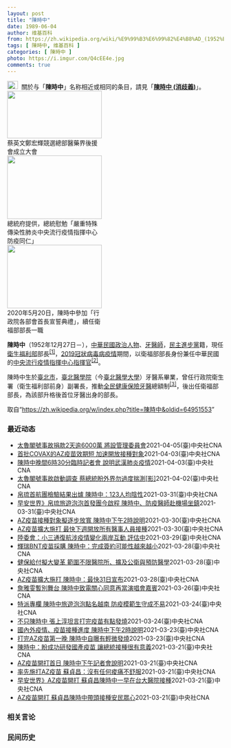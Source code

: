 ```yaml
---
layout: post
title: "陳時中"
date: 1989-06-04
author: 维基百科
from: https://zh.wikipedia.org/wiki/%E9%99%B3%E6%99%82%E4%B8%AD_(1952%E5%B9%B4)
tags: [ 陳時中, 维基百科 ]
categories: [ 陳時中 ]
photo: https://i.imgur.com/Q4cEE4e.jpg
comments: true
---
```

<div class="mw-parser-output"><div id="noteTA-54dafe5e" class="noteTA"><div class="noteTA-group"><div data-noteta-group-source="module" data-noteta-group="Medicine"></div></div></div>
<div role="note" class="hatnote navigation-not-searchable"><a href="/wiki/Wikipedia:%E6%B6%88%E6%AD%A7%E4%B9%89" title="Wikipedia:消歧义"><img alt="Disambig gray.svg" src="//upload.wikimedia.org/wikipedia/commons/thumb/5/5f/Disambig_gray.svg/25px-Disambig_gray.svg.png" decoding="async" width="25" height="19" srcset="//upload.wikimedia.org/wikipedia/commons/thumb/5/5f/Disambig_gray.svg/38px-Disambig_gray.svg.png 1.5x, //upload.wikimedia.org/wikipedia/commons/thumb/5/5f/Disambig_gray.svg/50px-Disambig_gray.svg.png 2x" data-file-width="220" data-file-height="168"></a>&nbsp;&nbsp;關於与「<b>陳時中</b>」名称相近或相同的条目，請見「<b><a href="/wiki/%E9%99%B3%E6%99%82%E4%B8%AD_(%E6%B6%88%E6%AD%A7%E7%BE%A9)" class="mw-disambig" title="陳時中 (消歧義)">陳時中 (消歧義)</a></b>」。</div>

<div class="thumb tright"><div class="thumbinner" style="width:222px;"><a href="/wiki/File:%E9%84%AD%E5%AE%8F%E8%BC%9D%E8%88%87%E9%86%AB%E6%94%BF%E4%BA%BA%E5%A3%AB%E5%90%88%E7%85%A7.jpg" class="image"><img alt="" src="//upload.wikimedia.org/wikipedia/commons/thumb/e/e0/%E9%84%AD%E5%AE%8F%E8%BC%9D%E8%88%87%E9%86%AB%E6%94%BF%E4%BA%BA%E5%A3%AB%E5%90%88%E7%85%A7.jpg/220px-%E9%84%AD%E5%AE%8F%E8%BC%9D%E8%88%87%E9%86%AB%E6%94%BF%E4%BA%BA%E5%A3%AB%E5%90%88%E7%85%A7.jpg" decoding="async" width="220" height="110" class="thumbimage" srcset="//upload.wikimedia.org/wikipedia/commons/thumb/e/e0/%E9%84%AD%E5%AE%8F%E8%BC%9D%E8%88%87%E9%86%AB%E6%94%BF%E4%BA%BA%E5%A3%AB%E5%90%88%E7%85%A7.jpg/330px-%E9%84%AD%E5%AE%8F%E8%BC%9D%E8%88%87%E9%86%AB%E6%94%BF%E4%BA%BA%E5%A3%AB%E5%90%88%E7%85%A7.jpg 1.5x, //upload.wikimedia.org/wikipedia/commons/thumb/e/e0/%E9%84%AD%E5%AE%8F%E8%BC%9D%E8%88%87%E9%86%AB%E6%94%BF%E4%BA%BA%E5%A3%AB%E5%90%88%E7%85%A7.jpg/440px-%E9%84%AD%E5%AE%8F%E8%BC%9D%E8%88%87%E9%86%AB%E6%94%BF%E4%BA%BA%E5%A3%AB%E5%90%88%E7%85%A7.jpg 2x" data-file-width="4160" data-file-height="2080"></a>  <div class="thumbcaption"><div class="magnify"><a href="/wiki/File:%E9%84%AD%E5%AE%8F%E8%BC%9D%E8%88%87%E9%86%AB%E6%94%BF%E4%BA%BA%E5%A3%AB%E5%90%88%E7%85%A7.jpg" class="internal" title="放大"></a></div>蔡英文鄭宏輝競選總部醫藥界後援會成立大會</div></div></div>
<div class="thumb tright"><div class="thumbinner" style="width:222px;"><a href="/wiki/File:02.07_%E7%B8%BD%E7%B5%B1%E6%85%B0%E5%8B%89%E3%80%8C%E5%9A%B4%E9%87%8D%E7%89%B9%E6%AE%8A%E5%82%B3%E6%9F%93%E6%80%A7%E8%82%BA%E7%82%8E%E4%B8%AD%E5%A4%AE%E6%B5%81%E8%A1%8C%E7%96%AB%E6%83%85%E6%8C%87%E6%8F%AE%E4%B8%AD%E5%BF%83%E9%98%B2%E7%96%AB%E5%90%8C%E4%BB%81%E3%80%8D_(49500116692).jpg" class="image"><img alt="" src="//upload.wikimedia.org/wikipedia/commons/thumb/9/95/02.07_%E7%B8%BD%E7%B5%B1%E6%85%B0%E5%8B%89%E3%80%8C%E5%9A%B4%E9%87%8D%E7%89%B9%E6%AE%8A%E5%82%B3%E6%9F%93%E6%80%A7%E8%82%BA%E7%82%8E%E4%B8%AD%E5%A4%AE%E6%B5%81%E8%A1%8C%E7%96%AB%E6%83%85%E6%8C%87%E6%8F%AE%E4%B8%AD%E5%BF%83%E9%98%B2%E7%96%AB%E5%90%8C%E4%BB%81%E3%80%8D_%2849500116692%29.jpg/220px-02.07_%E7%B8%BD%E7%B5%B1%E6%85%B0%E5%8B%89%E3%80%8C%E5%9A%B4%E9%87%8D%E7%89%B9%E6%AE%8A%E5%82%B3%E6%9F%93%E6%80%A7%E8%82%BA%E7%82%8E%E4%B8%AD%E5%A4%AE%E6%B5%81%E8%A1%8C%E7%96%AB%E6%83%85%E6%8C%87%E6%8F%AE%E4%B8%AD%E5%BF%83%E9%98%B2%E7%96%AB%E5%90%8C%E4%BB%81%E3%80%8D_%2849500116692%29.jpg" decoding="async" width="220" height="147" class="thumbimage" srcset="//upload.wikimedia.org/wikipedia/commons/thumb/9/95/02.07_%E7%B8%BD%E7%B5%B1%E6%85%B0%E5%8B%89%E3%80%8C%E5%9A%B4%E9%87%8D%E7%89%B9%E6%AE%8A%E5%82%B3%E6%9F%93%E6%80%A7%E8%82%BA%E7%82%8E%E4%B8%AD%E5%A4%AE%E6%B5%81%E8%A1%8C%E7%96%AB%E6%83%85%E6%8C%87%E6%8F%AE%E4%B8%AD%E5%BF%83%E9%98%B2%E7%96%AB%E5%90%8C%E4%BB%81%E3%80%8D_%2849500116692%29.jpg/330px-02.07_%E7%B8%BD%E7%B5%B1%E6%85%B0%E5%8B%89%E3%80%8C%E5%9A%B4%E9%87%8D%E7%89%B9%E6%AE%8A%E5%82%B3%E6%9F%93%E6%80%A7%E8%82%BA%E7%82%8E%E4%B8%AD%E5%A4%AE%E6%B5%81%E8%A1%8C%E7%96%AB%E6%83%85%E6%8C%87%E6%8F%AE%E4%B8%AD%E5%BF%83%E9%98%B2%E7%96%AB%E5%90%8C%E4%BB%81%E3%80%8D_%2849500116692%29.jpg 1.5x, //upload.wikimedia.org/wikipedia/commons/thumb/9/95/02.07_%E7%B8%BD%E7%B5%B1%E6%85%B0%E5%8B%89%E3%80%8C%E5%9A%B4%E9%87%8D%E7%89%B9%E6%AE%8A%E5%82%B3%E6%9F%93%E6%80%A7%E8%82%BA%E7%82%8E%E4%B8%AD%E5%A4%AE%E6%B5%81%E8%A1%8C%E7%96%AB%E6%83%85%E6%8C%87%E6%8F%AE%E4%B8%AD%E5%BF%83%E9%98%B2%E7%96%AB%E5%90%8C%E4%BB%81%E3%80%8D_%2849500116692%29.jpg/440px-02.07_%E7%B8%BD%E7%B5%B1%E6%85%B0%E5%8B%89%E3%80%8C%E5%9A%B4%E9%87%8D%E7%89%B9%E6%AE%8A%E5%82%B3%E6%9F%93%E6%80%A7%E8%82%BA%E7%82%8E%E4%B8%AD%E5%A4%AE%E6%B5%81%E8%A1%8C%E7%96%AB%E6%83%85%E6%8C%87%E6%8F%AE%E4%B8%AD%E5%BF%83%E9%98%B2%E7%96%AB%E5%90%8C%E4%BB%81%E3%80%8D_%2849500116692%29.jpg 2x" data-file-width="2048" data-file-height="1365"></a>  <div class="thumbcaption"><div class="magnify"><a href="/wiki/File:02.07_%E7%B8%BD%E7%B5%B1%E6%85%B0%E5%8B%89%E3%80%8C%E5%9A%B4%E9%87%8D%E7%89%B9%E6%AE%8A%E5%82%B3%E6%9F%93%E6%80%A7%E8%82%BA%E7%82%8E%E4%B8%AD%E5%A4%AE%E6%B5%81%E8%A1%8C%E7%96%AB%E6%83%85%E6%8C%87%E6%8F%AE%E4%B8%AD%E5%BF%83%E9%98%B2%E7%96%AB%E5%90%8C%E4%BB%81%E3%80%8D_(49500116692).jpg" class="internal" title="放大"></a></div>總統府提供，總統慰勉「嚴重特殊傳染性肺炎中央流行疫情指揮中心防疫同仁」</div></div></div>
<div class="thumb tright"><div class="thumbinner" style="width:222px;"><a href="/wiki/File:05.20_%E7%B8%BD%E7%B5%B1%E4%B8%BB%E6%8C%81%E3%80%8C%E8%A1%8C%E6%94%BF%E9%99%A2%E5%89%AF%E9%99%A2%E9%95%B7%E6%9A%A8%E5%90%84%E9%83%A8%E6%9C%83%E9%A6%96%E9%95%B7%E5%AE%A3%E8%AA%93%E5%85%B8%E7%A6%AE%E3%80%8D-%E9%99%B3%E6%99%82%E4%B8%AD.jpg" class="image"><img alt="" src="//upload.wikimedia.org/wikipedia/commons/thumb/a/aa/05.20_%E7%B8%BD%E7%B5%B1%E4%B8%BB%E6%8C%81%E3%80%8C%E8%A1%8C%E6%94%BF%E9%99%A2%E5%89%AF%E9%99%A2%E9%95%B7%E6%9A%A8%E5%90%84%E9%83%A8%E6%9C%83%E9%A6%96%E9%95%B7%E5%AE%A3%E8%AA%93%E5%85%B8%E7%A6%AE%E3%80%8D-%E9%99%B3%E6%99%82%E4%B8%AD.jpg/220px-05.20_%E7%B8%BD%E7%B5%B1%E4%B8%BB%E6%8C%81%E3%80%8C%E8%A1%8C%E6%94%BF%E9%99%A2%E5%89%AF%E9%99%A2%E9%95%B7%E6%9A%A8%E5%90%84%E9%83%A8%E6%9C%83%E9%A6%96%E9%95%B7%E5%AE%A3%E8%AA%93%E5%85%B8%E7%A6%AE%E3%80%8D-%E9%99%B3%E6%99%82%E4%B8%AD.jpg" decoding="async" width="220" height="147" class="thumbimage" srcset="//upload.wikimedia.org/wikipedia/commons/thumb/a/aa/05.20_%E7%B8%BD%E7%B5%B1%E4%B8%BB%E6%8C%81%E3%80%8C%E8%A1%8C%E6%94%BF%E9%99%A2%E5%89%AF%E9%99%A2%E9%95%B7%E6%9A%A8%E5%90%84%E9%83%A8%E6%9C%83%E9%A6%96%E9%95%B7%E5%AE%A3%E8%AA%93%E5%85%B8%E7%A6%AE%E3%80%8D-%E9%99%B3%E6%99%82%E4%B8%AD.jpg/330px-05.20_%E7%B8%BD%E7%B5%B1%E4%B8%BB%E6%8C%81%E3%80%8C%E8%A1%8C%E6%94%BF%E9%99%A2%E5%89%AF%E9%99%A2%E9%95%B7%E6%9A%A8%E5%90%84%E9%83%A8%E6%9C%83%E9%A6%96%E9%95%B7%E5%AE%A3%E8%AA%93%E5%85%B8%E7%A6%AE%E3%80%8D-%E9%99%B3%E6%99%82%E4%B8%AD.jpg 1.5x, //upload.wikimedia.org/wikipedia/commons/thumb/a/aa/05.20_%E7%B8%BD%E7%B5%B1%E4%B8%BB%E6%8C%81%E3%80%8C%E8%A1%8C%E6%94%BF%E9%99%A2%E5%89%AF%E9%99%A2%E9%95%B7%E6%9A%A8%E5%90%84%E9%83%A8%E6%9C%83%E9%A6%96%E9%95%B7%E5%AE%A3%E8%AA%93%E5%85%B8%E7%A6%AE%E3%80%8D-%E9%99%B3%E6%99%82%E4%B8%AD.jpg/440px-05.20_%E7%B8%BD%E7%B5%B1%E4%B8%BB%E6%8C%81%E3%80%8C%E8%A1%8C%E6%94%BF%E9%99%A2%E5%89%AF%E9%99%A2%E9%95%B7%E6%9A%A8%E5%90%84%E9%83%A8%E6%9C%83%E9%A6%96%E9%95%B7%E5%AE%A3%E8%AA%93%E5%85%B8%E7%A6%AE%E3%80%8D-%E9%99%B3%E6%99%82%E4%B8%AD.jpg 2x" data-file-width="2508" data-file-height="1672"></a>  <div class="thumbcaption"><div class="magnify"><a href="/wiki/File:05.20_%E7%B8%BD%E7%B5%B1%E4%B8%BB%E6%8C%81%E3%80%8C%E8%A1%8C%E6%94%BF%E9%99%A2%E5%89%AF%E9%99%A2%E9%95%B7%E6%9A%A8%E5%90%84%E9%83%A8%E6%9C%83%E9%A6%96%E9%95%B7%E5%AE%A3%E8%AA%93%E5%85%B8%E7%A6%AE%E3%80%8D-%E9%99%B3%E6%99%82%E4%B8%AD.jpg" class="internal" title="放大"></a></div>2020年5月20日，陳時中參加「行政院各部會首長宣誓典禮」，續任衛福部部長一職</div></div></div>
<p><b>陳時中</b>（1952年12月27日<span class="useeditintro" title="Template:BLP editintro">－</span>），<a href="/wiki/%E4%B8%AD%E8%8F%AF%E6%B0%91%E5%9C%8B" title="中華民國">中華民國</a><a href="/wiki/%E6%94%BF%E6%B2%BB%E4%BA%BA%E7%89%A9" title="政治人物">政治人物</a>、<a href="/wiki/%E7%89%99%E9%86%AB%E5%B8%AB" class="mw-redirect" title="牙醫師">牙醫師</a>，<a href="/wiki/%E6%B0%91%E4%B8%BB%E9%80%B2%E6%AD%A5%E9%BB%A8" title="民主進步黨">民主進步黨</a>籍，現任<a href="/wiki/%E4%B8%AD%E8%8F%AF%E6%B0%91%E5%9C%8B%E8%A1%9B%E7%94%9F%E7%A6%8F%E5%88%A9%E9%83%A8" title="中華民國衛生福利部">衛生福利部</a>部長<sup id="cite_ref-1" class="reference"><a href="#cite_note-1">[1]</a></sup>，<a href="/wiki/2019%E5%86%A0%E7%8B%80%E7%97%85%E6%AF%92%E7%97%85%E8%87%BA%E7%81%A3%E7%96%AB%E6%83%85" title="2019冠狀病毒病臺灣疫情">2019冠狀病毒病疫情</a>期間，以衛福部部長身份兼任中華民國的<a href="/wiki/%E5%9C%8B%E5%AE%B6%E8%A1%9B%E7%94%9F%E6%8C%87%E6%8F%AE%E4%B8%AD%E5%BF%83%E4%B8%AD%E5%A4%AE%E6%B5%81%E8%A1%8C%E7%96%AB%E6%83%85%E6%8C%87%E6%8F%AE%E4%B8%AD%E5%BF%83" title="國家衛生指揮中心中央流行疫情指揮中心">中央流行疫情指揮中心</a><a href="/wiki/%E6%8C%87%E6%8F%AE%E5%AE%98" title="指揮官">指揮官</a><sup id="cite_ref-2" class="reference"><a href="#cite_note-2">[2]</a></sup>。
</p><p>陳時中生於<a href="/wiki/%E8%87%BA%E5%8C%97%E5%B8%82" title="臺北市">臺北市</a>，<a href="/wiki/%E8%87%BA%E5%8C%97%E9%86%AB%E5%AD%B8%E9%99%A2" class="mw-redirect" title="臺北醫學院">臺北醫學院</a>（今<a href="/wiki/%E8%87%BA%E5%8C%97%E9%86%AB%E5%AD%B8%E5%A4%A7%E5%AD%B8" title="臺北醫學大學">臺北醫學大學</a>）牙醫系畢業，曾任行政院衛生署（衛生福利部前身）副署長，推動<a href="/wiki/%E5%85%A8%E6%B0%91%E5%81%A5%E5%BA%B7%E4%BF%9D%E9%9A%AA" title="全民健康保險">全民健康保險</a><a href="/wiki/%E7%89%99%E9%86%AB" title="牙醫">牙醫</a>總額制<sup id="cite_ref-3" class="reference"><a href="#cite_note-3">[3]</a></sup>，後出任衛福部部長，為該部升格後首位牙醫出身的部長。
</p>
</div><noscript><img src="//zh.wikipedia.org/wiki/Special:CentralAutoLogin/start?type=1x1" alt="" title="" width="1" height="1" style="border: none; position: absolute;"></noscript>
<div class="printfooter">取自“<a dir="ltr" href="https://zh.wikipedia.org/w/index.php?title=陳時中&amp;oldid=64951553">https://zh.wikipedia.org/w/index.php?title=陳時中&amp;oldid=64951553</a>”</div><div id="recent-news"><h3>最近动态</h3><ul><li><a href="https://nodebe4.github.io/waimei/2021-04-05/%E5%A4%AA%E9%AD%AF%E9%96%A3%E8%99%9F%E4%BA%8B%E6%95%85%E6%8D%90%E6%AC%BE2%E5%A4%A9%E9%80%BE6000%E8%90%AC-%E5%B0%87%E8%A8%AD%E7%AE%A1%E7%90%86%E5%A7%94%E5%93%A1%E6%9C%83" title="太魯閣號事故捐款2天逾6000萬 將設管理委員會—— （中央社記者許秩維台北5日電）台鐵太魯閣號日前發生重大傷亡事故，衛生福利部提供捐款專戶。衛福部長陳時中今天表示，初步掌握捐款已逾新台幣600...">太魯閣號事故捐款2天逾6000萬 將設管理委員會</a><time>2021-04-05</time><a class="tag">(臺)中央社CNA</a></li>
<li><a href="https://nodebe4.github.io/waimei/2021-04-03/%E9%A6%96%E6%89%B9COVAX%E7%9A%84AZ%E7%96%AB%E8%8B%97%E6%95%88%E6%9C%9F%E7%9F%AD-%E5%8A%A0%E9%80%9F%E9%96%8B%E6%94%BE%E6%8E%A5%E7%A8%AE%E5%B0%8D%E8%B1%A1" title="首批COVAX的AZ疫苗效期短 加速開放接種對象—— 中央流行疫情指揮中心3日晚間緊急召開記者會，指揮官陳時中親自出席宣布，台灣透過COVAX獲配102萬劑AZ 疫苗，首批19.92萬劑4日上午...">首批COVAX的AZ疫苗效期短 加速開放接種對象</a><time>2021-04-03</time><a class="tag">(臺)中央社CNA</a></li>
<li><a href="https://nodebe4.github.io/waimei/2021-04-03/%E9%99%B3%E6%99%82%E4%B8%AD%E6%99%9A%E9%96%936%E6%99%8230%E5%88%86%E8%87%A8%E6%99%82%E8%A8%98%E8%80%85%E6%9C%83-%E8%AA%AA%E6%98%8E%E6%AD%A6%E6%BC%A2%E8%82%BA%E7%82%8E%E7%96%AB%E6%83%85" title="陳時中晚間6時30分臨時記者會 說明武漢肺炎疫情—— 因應武漢肺炎疫情，中央流行疫情指揮中心指揮官陳時中3日晚間6時30分舉行臨時記者會（中央社檔案照片） （中央社台北3日電）中央流行疫情指揮中...">陳時中晚間6時30分臨時記者會 說明武漢肺炎疫情</a><time>2021-04-03</time><a class="tag">(臺)中央社CNA</a></li>
<li><a href="https://nodebe4.github.io/waimei/2021-04-02/%E5%A4%AA%E9%AD%AF%E9%96%A3%E8%99%9F%E4%BA%8B%E6%95%85%E5%95%9F%E5%8B%95%E8%AA%BF%E6%9F%A5-%E8%94%A1%E7%B8%BD%E7%B5%B1%E7%9B%BC%E5%A4%96%E7%95%8C%E5%8B%BF%E9%81%8E%E5%BA%A6%E6%8F%A3%E6%B8%AC-%E5%BD%B1" title="太魯閣號事故啟動調查 蔡總統盼外界勿過度揣測[影]—— 台鐵408次太魯閣號2日上午發生出軌意外，死傷慘重。總統蔡英文（右2）下午在衛福部長陳時中（右）、交通部次長王國材（左）、行政院秘書長李孟...">太魯閣號事故啟動調查 蔡總統盼外界勿過度揣測[影]</a><time>2021-04-02</time><a class="tag">(臺)中央社CNA</a></li>
<li><a href="https://nodebe4.github.io/waimei/2021-03-31/%E5%B8%9B%E7%90%89%E9%A6%96%E8%88%AA%E5%9C%98%E6%AA%A2%E9%A9%97%E7%B5%90%E6%9E%9C%E5%87%BA%E7%88%90-%E9%99%B3%E6%99%82%E4%B8%AD-123%E4%BA%BA%E5%9D%87%E9%99%B0%E6%80%A7" title="帛琉首航團檢驗結果出爐 陳時中：123人均陰性—— 台灣帛琉旅遊泡泡首發團1日啟程，中央流行疫情指揮中心指揮官陳時中（前中）表示，123名團員檢驗結果皆為陰性。圖為衛福部長陳時中與旅客合影。中央...">帛琉首航團檢驗結果出爐 陳時中：123人均陰性</a><time>2021-03-31</time><a class="tag">(臺)中央社CNA</a></li>
<li><a href="https://nodebe4.github.io/waimei/2021-03-31/%E6%97%A9%E5%AE%89%E4%B8%96%E7%95%8C-%E5%B8%9B%E7%90%89%E6%97%85%E9%81%8A%E6%B3%A1%E6%B3%A1%E9%A6%96%E7%99%BC%E5%9C%98%E4%BB%8A%E5%95%9F%E7%A8%8B-%E9%99%B3%E6%99%82%E4%B8%AD-%E9%98%B2%E7%96%AB%E9%86%AB%E5%B8%AB%E8%B5%B4%E6%A9%9F%E5%A0%B4%E5%9D%90%E9%8E%AE" title="早安世界》帛琉旅遊泡泡首發團今啟程 陳時中、防疫醫師赴機場坐鎮—— 帛琉旅遊泡泡首發團將於1日下午2時30分自桃園國際機場起飛，共96人，出境、返台都與一般旅客分流。（圖取自facebook.c...">早安世界》帛琉旅遊泡泡首發團今啟程 陳時中、防疫醫師赴機場坐鎮</a><time>2021-03-31</time><a class="tag">(臺)中央社CNA</a></li>
<li><a href="https://nodebe4.github.io/waimei/2021-03-30/AZ%E7%96%AB%E8%8B%97%E6%8E%A5%E7%A8%AE%E5%B0%8D%E8%B1%A1%E6%93%AC%E9%80%90%E6%AD%A5%E6%94%BE%E5%AF%AC-%E9%99%B3%E6%99%82%E4%B8%AD%E4%B8%8B%E5%8D%882%E6%99%82%E8%AA%AA%E6%98%8E" title="AZ疫苗接種對象擬逐步放寬 陳時中下午2時說明—— 中央流行疫情指揮中心指揮官陳時中31日下午2時將召開記者會，說明牛津AZ疫苗、疫情狀況及防疫措施。（中央社檔案照片） （中央社記者張茗喧台北3...">AZ疫苗接種對象擬逐步放寬  陳時中下午2時說明</a><time>2021-03-30</time><a class="tag">(臺)中央社CNA</a></li>
<li><a href="https://nodebe4.github.io/waimei/2021-03-30/AZ%E7%96%AB%E8%8B%97%E6%93%B4%E5%A4%A7%E6%96%BD%E6%89%93-%E6%9C%80%E5%BF%AB%E4%B8%8B%E9%80%B1%E9%96%8B%E6%94%BE%E6%89%80%E6%9C%89%E9%86%AB%E4%BA%8B%E4%BA%BA%E5%93%A1%E6%8E%A5%E7%A8%AE" title="AZ疫苗擴大施打 最快下週開放所有醫事人員接種—— 牛津AZ疫苗22日全台開打，衛福部長陳時中31日表示，最快下週起逐步擴大施打，預計將開放所有醫事人員接種。圖為台大醫院醫護人員施打疫苗情形。（...">AZ疫苗擴大施打 最快下週開放所有醫事人員接種</a><time>2021-03-30</time><a class="tag">(臺)中央社CNA</a></li>
<li><a href="https://nodebe4.github.io/waimei/2021-03-29/%E9%99%B8%E5%A7%94%E6%9C%83-%E5%B0%8F%E4%B8%89%E9%80%9A%E5%BE%A9%E8%88%AA%E6%B6%89%E7%96%AB%E6%83%85%E8%AE%8A%E5%8C%96%E5%85%A9%E5%B2%B8%E4%BA%92%E5%8B%95-%E8%A9%95%E4%BC%B0%E4%B8%AD" title="陸委會：小三通復航涉疫情變化兩岸互動 評估中—— （中央社記者賴言曦台北29日電）衛福部長陳時中今天上午對「小三通」復航議題表示，只要陸委會提出，衛福部不會反對。陸委會則指出，小三通復航涉及疫情...">陸委會：小三通復航涉疫情變化兩岸互動 評估中</a><time>2021-03-29</time><a class="tag">(臺)中央社CNA</a></li>
<li><a href="https://nodebe4.github.io/waimei/2021-03-28/%E8%BC%9D%E7%91%9EBNT%E7%96%AB%E8%8B%97%E6%8E%A1%E8%B3%BC-%E9%99%B3%E6%99%82%E4%B8%AD-%E5%AE%8C%E6%88%90%E7%B0%BD%E7%B4%84%E5%8F%AF%E8%83%BD%E6%80%A7%E8%B6%8A%E4%BE%86%E8%B6%8A%E5%B0%8F" title="輝瑞BNT疫苗採購 陳時中：完成簽約可能性越來越小—— （中央社記者余曉涵台北29日電）衛生福利部長陳時中今天在立法院答詢談及輝瑞BNT疫苗時說，有持續談，希望越早拿到越好，但全球供應鏈有問題，...">輝瑞BNT疫苗採購 陳時中：完成簽約可能性越來越小</a><time>2021-03-28</time><a class="tag">(臺)中央社CNA</a></li>
<li><a href="https://nodebe4.github.io/waimei/2021-03-28/%E5%81%A5%E4%BF%9D%E7%B5%A6%E4%BB%98%E6%93%AC%E5%A4%A7%E8%AE%8A%E9%9D%A9-%E7%AF%84%E5%9C%8D%E4%B8%8D%E9%99%90%E9%86%AB%E9%99%A2%E6%89%80-%E6%93%B4%E5%8F%8A%E5%85%AC%E8%A1%9B%E8%88%87%E9%A0%90%E9%98%B2%E9%86%AB%E5%AD%B8" title="健保給付擬大變革 範圍不限醫院所、擴及公衛與預防醫學—— 衛福部長陳時中29日證實，健保給付制度將有2大變革，改革方向包含擴大健保支付範圍，除不再侷限醫療院所外，也將擴及公共衛生、預防醫學等領域...">健保給付擬大變革 範圍不限醫院所、擴及公衛與預防醫學</a><time>2021-03-28</time><a class="tag">(臺)中央社CNA</a></li>
<li><a href="https://nodebe4.github.io/waimei/2021-03-28/AZ%E7%96%AB%E8%8B%97%E6%93%B4%E5%A4%A7%E6%96%BD%E6%89%93-%E9%99%B3%E6%99%82%E4%B8%AD-%E6%9C%80%E5%BF%AB31%E6%97%A5%E5%AE%A3%E5%B8%83" title="AZ疫苗擴大施打 陳時中：最快31日宣布—— 衛生福利部長陳時中29日表示，研議牛津AZ疫苗第2波施打時間，應會再擴大施打，最快31日宣布。（中央社檔案照片） （中央社記者余曉涵台北29日電）衛...">AZ疫苗擴大施打 陳時中：最快31日宣布</a><time>2021-03-28</time><a class="tag">(臺)中央社CNA</a></li>
<li><a href="https://nodebe4.github.io/waimei/2021-03-26/%E8%A9%B9%E9%9B%85%E9%9B%AF%E6%9A%AB%E5%88%A5%E8%88%9E%E5%8F%B0-%E9%99%B3%E6%99%82%E4%B8%AD%E8%87%B4%E9%9B%BB%E9%97%9C%E5%BF%83%E5%90%8C%E6%84%8F%E5%86%8D%E7%95%B6%E6%BC%94%E5%94%B1%E6%9C%83%E5%98%89%E8%B3%93" title="詹雅雯暫別舞台 陳時中致電關心同意再當演唱會嘉賓—— 歌手詹雅雯（右）罹患帕金森氏症，引起歌迷關心。衛福部長陳時中（左）親自打電話關心病情，也透露同意要擔任她明年5月演唱會嘉賓。圖為陳時中去年9...">詹雅雯暫別舞台 陳時中致電關心同意再當演唱會嘉賓</a><time>2021-03-26</time><a class="tag">(臺)中央社CNA</a></li>
<li><a href="https://nodebe4.github.io/waimei/2021-03-24/%E7%89%B9%E6%B4%BE%E5%B0%88%E6%AC%84-%E9%99%B3%E6%99%82%E4%B8%AD%E6%97%85%E9%81%8A%E6%B3%A1%E6%B3%A1%E9%BB%9E%E5%90%8D%E8%B6%8A%E5%8D%97-%E9%98%B2%E7%96%AB%E6%A8%A1%E7%AF%84%E7%94%9F%E5%AE%88%E6%88%90%E4%B8%8D%E6%98%93" title="特派專欄 陳時中旅遊泡泡點名越南 防疫模範生守成不易—— 越南鎖國防疫屆滿週年，河內市中心東京義塾廣場（Dong Kinh Nghia Thuc Square）以往被外國旅客塞爆，如今卻是天差地...">特派專欄 陳時中旅遊泡泡點名越南 防疫模範生守成不易</a><time>2021-03-24</time><a class="tag">(臺)中央社CNA</a></li>
<li><a href="https://nodebe4.github.io/waimei/2021-03-24/%E4%B8%8D%E5%8F%AA%E9%99%B3%E6%99%82%E4%B8%AD-%E5%BC%B5%E4%B8%8A%E6%B7%B3%E5%9D%A6%E8%A8%80%E6%89%93%E5%AE%8C%E7%96%AB%E8%8B%97%E6%9C%89%E9%BB%9E%E7%99%BC%E7%87%92" title="不只陳時中 張上淳坦言打完疫苗有點發燒—— 22日接種AZ疫苗後，張上淳表示在接種後整個人有點畏寒和倦怠，體溫有到攝氏37.5度。（中央社檔案照片） （中央社記者張茗喧、吳欣紜台北24日電）22...">不只陳時中 張上淳坦言打完疫苗有點發燒</a><time>2021-03-24</time><a class="tag">(臺)中央社CNA</a></li>
<li><a href="https://nodebe4.github.io/waimei/2021-03-23/%E5%9C%8B%E5%85%A7%E5%A4%96%E7%96%AB%E6%83%85-%E7%96%AB%E8%8B%97%E6%8E%A5%E7%A8%AE%E9%80%B2%E5%BA%A6-%E9%99%B3%E6%99%82%E4%B8%AD%E4%B8%8B%E5%8D%882%E6%99%82%E8%AA%AA%E6%98%8E" title="國內外疫情、疫苗接種進度 陳時中下午2時說明—— （中央社記者張茗喧台北24日電）全球武漢肺炎疫情未歇、國內疫苗接種狀況也引發關注。中央流行疫情指揮中心指揮官陳時中今天下午2時將召開記者會說明相...">國內外疫情、疫苗接種進度  陳時中下午2時說明</a><time>2021-03-23</time><a class="tag">(臺)中央社CNA</a></li>
<li><a href="https://nodebe4.github.io/waimei/2021-03-23/%E6%89%93%E5%AE%8CAZ%E7%96%AB%E8%8B%97%E7%AC%AC%E4%B8%80%E6%99%9A-%E9%99%B3%E6%99%82%E4%B8%AD%E8%87%AA%E6%9B%9D%E6%9C%89%E8%BC%95%E5%BE%AE%E7%99%BC%E7%87%92" title="打完AZ疫苗第一晚 陳時中自曝有輕微發燒—— COVID-19牛津AZ疫苗22日開打，衛福部長陳時中（前左）帶頭接種疫苗。（中央流行疫情指揮中心提供） （中央社記者張茗喧台北23日電）衛福部長陳...">打完AZ疫苗第一晚  陳時中自曝有輕微發燒</a><time>2021-03-23</time><a class="tag">(臺)中央社CNA</a></li>
<li><a href="https://nodebe4.github.io/waimei/2021-03-21/%E9%99%B3%E6%99%82%E4%B8%AD-%E7%9B%BC%E6%88%90%E5%8A%9F%E7%A0%94%E7%99%BC%E5%9C%8B%E7%94%A2%E7%96%AB%E8%8B%97-%E8%AE%93%E7%B8%BD%E7%B5%B1%E6%8E%A5%E7%A8%AE%E5%BE%88%E6%9C%89%E6%84%8F%E7%BE%A9" title="陳時中：盼成功研發國產疫苗 讓總統接種很有意義—— 行政院長蘇貞昌和衛生福利部長陳時中（前）今早帶頭接種牛津AZ疫苗，陳時中表示，希望國產疫苗能研發成功，讓總統接種國產疫苗很有意義。中央社記者王...">陳時中：盼成功研發國產疫苗 讓總統接種很有意義</a><time>2021-03-21</time><a class="tag">(臺)中央社CNA</a></li>
<li><a href="https://nodebe4.github.io/waimei/2021-03-21/AZ%E7%96%AB%E8%8B%97%E9%96%8B%E6%89%93%E9%A6%96%E6%97%A5-%E9%99%B3%E6%99%82%E4%B8%AD%E4%B8%8B%E5%8D%88%E8%A8%98%E8%80%85%E6%9C%83%E8%AA%AA%E6%98%8E" title="AZ疫苗開打首日 陳時中下午記者會說明—— 中央流行疫情指揮中心22日宣布，指揮官陳時中下午主持記者會說明AZ疫苗施打狀況。（中央社檔案照片） （中央社記者陳偉婷台北22日電）中央流行疫情指揮中...">AZ疫苗開打首日 陳時中下午記者會說明</a><time>2021-03-21</time><a class="tag">(臺)中央社CNA</a></li>
<li><a href="https://nodebe4.github.io/waimei/2021-03-21/%E7%8E%87%E5%85%88%E6%96%BD%E6%89%93AZ%E7%96%AB%E8%8B%97-%E8%98%87%E8%B2%9E%E6%98%8C-%E6%B2%92%E6%9C%89%E4%BB%BB%E4%BD%95%E7%97%A0%E7%97%9B%E4%B8%8D%E8%88%92%E6%9C%8D" title="率先施打AZ疫苗 蘇貞昌：沒有任何痠痛不舒服—— 台灣首批COVID-19（2019冠狀病毒疾病，武漢肺炎）牛津AZ疫苗22日開始施打，行政院長蘇貞昌（前左）、衛福部長陳時中（前右）一早來到台大...">率先施打AZ疫苗 蘇貞昌：沒有任何痠痛不舒服</a><time>2021-03-21</time><a class="tag">(臺)中央社CNA</a></li>
<li><a href="https://nodebe4.github.io/waimei/2021-03-21/%E6%97%A9%E5%AE%89%E4%B8%96%E7%95%8C-AZ%E7%96%AB%E8%8B%97%E9%96%8B%E6%89%93-%E8%98%87%E8%B2%9E%E6%98%8C%E9%99%B3%E6%99%82%E4%B8%AD%E4%B8%80%E6%97%A9%E5%9C%A8%E5%8F%B0%E5%A4%A7%E9%86%AB%E9%99%A2%E6%8E%A5%E7%A8%AE" title="早安世界》AZ疫苗開打 蘇貞昌陳時中一早在台大醫院接種—— 首批AZ疫苗22日開打，依照中央排定施打順序，第一批是一線醫護，第二批是縣市首長與官員。（食藥署提供） 今晨最新 日本解禁緊急事態 變...">早安世界》AZ疫苗開打 蘇貞昌陳時中一早在台大醫院接種</a><time>2021-03-21</time><a class="tag">(臺)中央社CNA</a></li>
<li><a href="https://nodebe4.github.io/waimei/2021-03-21/AZ%E7%96%AB%E8%8B%97%E9%96%8B%E6%89%93-%E8%98%87%E8%B2%9E%E6%98%8C%E9%99%B3%E6%99%82%E4%B8%AD%E5%B8%B6%E9%A0%AD%E6%8E%A5%E7%A8%AE%E5%AE%89%E6%B0%91%E7%9C%BE%E5%BF%83" title="AZ疫苗開打 蘇貞昌陳時中帶頭接種安民眾心—— （中央社記者許秩維台北22日電）台灣首批牛津AZ疫苗今天開打，行政院長蘇貞昌和衛生福利部長陳時中一大早到台大醫院率先接種疫苗，希望能給大家帶來安心...">AZ疫苗開打 蘇貞昌陳時中帶頭接種安民眾心</a><time>2021-03-21</time><a class="tag">(臺)中央社CNA</a></li>
</ul></div><div id="open-opinion"><h3>相关言论</h3><ul></ul></div><div id="mjls-record"><h3>民间历史</h3><ul></ul></div>